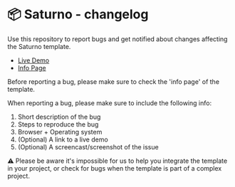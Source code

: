 # 📦 Saturno - changelog

Use this repository to report bugs and get notified about changes affecting the Saturno template.

- [Live Demo](https://codyhouse.co/demo-templates/saturno/index.html)
- [Info Page](https://codyhouse.co/template/saturno)

Before reporting a bug, please make sure to check the 'info page' of the template. 

When reporting a bug, please make sure to include the following info:

1. Short description of the bug
2. Steps to reproduce the bug
3. Browser + Operating system
4. (Optional) A link to a live demo
5. (Optional) A screencast/screenshot of the issue

⚠️ Please be aware it's impossible for us to help you integrate the template in your project, or check for bugs when the template is part of a complex project.
